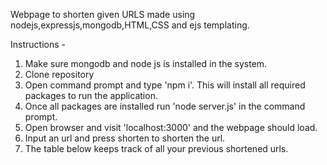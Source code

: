Webpage to shorten given URLS made using nodejs,expressjs,mongodb,HTML,CSS and ejs templating.

Instructions - 

1) Make sure mongodb and node js is installed in the system.
2) Clone repository
3) Open command prompt and type 'npm i'. This will install all required packages to run the application.
4) Once all packages are installed run 'node server.js' in the command prompt.
5) Open browser and visit 'localhost:3000' and the webpage should load.
6) Input an url and press shorten to shorten the url.
7) The table below keeps track of all your previous shortened urls.
